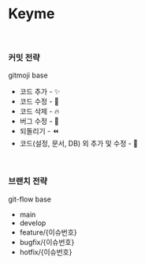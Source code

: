 # Keyme


<br />

### 커밋 전략
gitmoji base
- 코드 추가 - ✨ 
- 코드 수정 - 🎨 
- 코드 삭제 - 🔥 
- 버그 수정 - 🐛
- 되돌리기 - ⏪
- 코드(설정, 문서, DB) 외 추가 및 수정 - 📝


<br />

### 브랜치 전략
git-flow base
- main
- develop
- feature/{이슈번호}
- bugfix/{이슈번호}
- hotfix/{이슈번호}